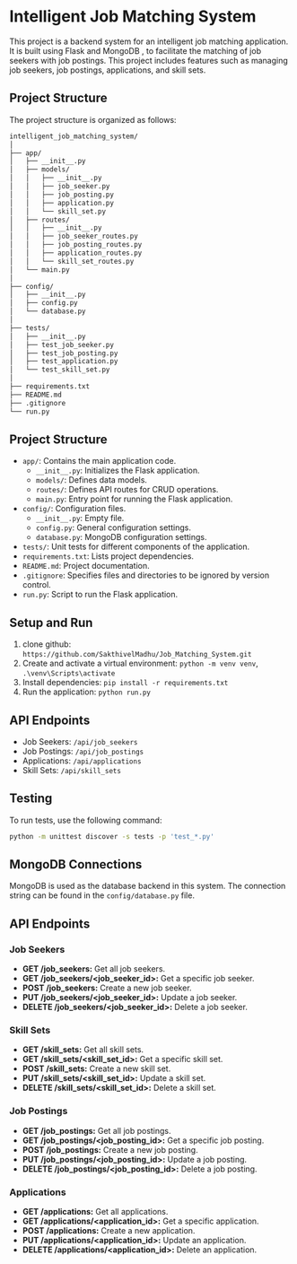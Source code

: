 # Intelligent Job Matching System

This project is a backend system for an intelligent job matching application. It is built using Flask and MongoDB , to facilitate the matching of job seekers with job postings. This project includes features such as managing job seekers, job postings, applications, and skill sets.


## Project Structure

The project structure is organized as follows:
```bash
intelligent_job_matching_system/
│
├── app/
│   ├── __init__.py
│   ├── models/
│   │   ├── __init__.py
│   │   ├── job_seeker.py
│   │   ├── job_posting.py
│   │   ├── application.py
│   │   └── skill_set.py
│   ├── routes/
│   │   ├── __init__.py
│   │   ├── job_seeker_routes.py
│   │   ├── job_posting_routes.py
│   │   ├── application_routes.py
│   │   └── skill_set_routes.py
│   └── main.py
│
├── config/
│   ├── __init__.py
│   ├── config.py
│   └── database.py
│
├── tests/
│   ├── __init__.py
│   ├── test_job_seeker.py
│   ├── test_job_posting.py
│   ├── test_application.py
│   └── test_skill_set.py
│
├── requirements.txt
├── README.md
├── .gitignore
└── run.py

```

## Project Structure

- `app/`: Contains the main application code.
  - `__init__.py`: Initializes the Flask application.
  - `models/`: Defines data models.
  - `routes/`: Defines API routes for CRUD operations.
  - `main.py`: Entry point for running the Flask application.
- `config/`: Configuration files.
  - `__init__.py`: Empty file.
  - `config.py`: General configuration settings.
  - `database.py`: MongoDB configuration settings.
- `tests/`: Unit tests for different components of the application.
- `requirements.txt`: Lists project dependencies.
- `README.md`: Project documentation.
- `.gitignore`: Specifies files and directories to be ignored by version control.
- `run.py`: Script to run the Flask application.

## Setup and Run

1. clone github: `https://github.com/SakthivelMadhu/Job_Matching_System.git`
2. Create and activate a virtual environment: `python -m venv venv`, `.\venv\Scripts\activate`
3. Install dependencies: `pip install -r requirements.txt`
4. Run the application: `python run.py`

## API Endpoints

- Job Seekers: `/api/job_seekers`
- Job Postings: `/api/job_postings`
- Applications: `/api/applications`
- Skill Sets: `/api/skill_sets`

## Testing

To run tests, use the following command:

```bash
python -m unittest discover -s tests -p 'test_*.py'
```

## MongoDB Connections 
MongoDB is used as the database backend in this system. The connection string can be found in the `config/database.py` file.



## API Endpoints

### Job Seekers

- **GET /job_seekers:** Get all job seekers.
- **GET /job_seekers/<job_seeker_id>:** Get a specific job seeker.
- **POST /job_seekers:** Create a new job seeker.
- **PUT /job_seekers/<job_seeker_id>:** Update a job seeker.
- **DELETE /job_seekers/<job_seeker_id>:** Delete a job seeker.

### Skill Sets

- **GET /skill_sets:** Get all skill sets.
- **GET /skill_sets/<skill_set_id>:** Get a specific skill set.
- **POST /skill_sets:** Create a new skill set.
- **PUT /skill_sets/<skill_set_id>:** Update a skill set.
- **DELETE /skill_sets/<skill_set_id>:** Delete a skill set.

### Job Postings

- **GET /job_postings:** Get all job postings.
- **GET /job_postings/<job_posting_id>:** Get a specific job posting.
- **POST /job_postings:** Create a new job posting.
- **PUT /job_postings/<job_posting_id>:** Update a job posting.
- **DELETE /job_postings/<job_posting_id>:** Delete a job posting.

### Applications

- **GET /applications:** Get all applications.
- **GET /applications/<application_id>:** Get a specific application.
- **POST /applications:** Create a new application.
- **PUT /applications/<application_id>:** Update an application.
- **DELETE /applications/<application_id>:** Delete an application.